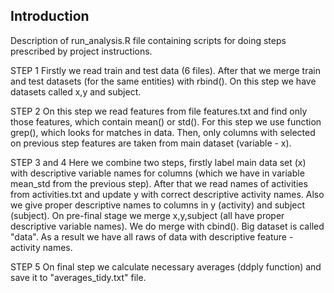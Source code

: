 ## Introduction

Description of run_analysis.R file containing scripts for doing steps prescribed by project instructions.

STEP 1 
Firstly we read train and test data (6 files).
After that we merge train and test datasets (for the same entities) with rbind(). On this step we have datasets called x,y and subject. 

STEP 2
On this step we read features from file features.txt and find only those features, which contain mean() or std(). For this step we use function grep(), which looks for matches in data. Then, only columns with selected on previous step features are taken from main dataset (variable - x).

STEP 3 and 4
Here we combine two steps, firstly label main data set (x) with descriptive variable names for columns (which we have in variable mean_std from the previous step).
After that we read names of activities from activities.txt and update y with correct descriptive activity names.
Also we give proper descriptive names to columns in y (activity) and subject (subject).
On pre-final stage we merge x,y,subject (all have proper descriptive variable names).
We do merge with cbind(). Big dataset is called "data".
As a result  we have all raws of data with descriptive feature - activity names.

STEP 5
On final step we calculate necessary averages (ddply function) and save it to "averages_tidy.txt" file.  
